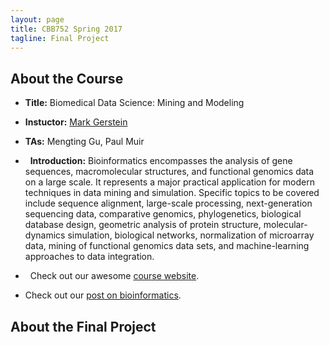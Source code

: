 ```yaml
---
layout: page
title: CBB752 Spring 2017
tagline: Final Project
---
```


<!--- ( include JB/setup ) --->

About the Course
-------------------

- **Title:** Biomedical Data Science: Mining and Modeling

- **Instuctor:** [Mark Gerstein](<http://www.gersteinlab.org>)

- **TAs:** Mengting Gu, Paul Muir

-   **Introduction:** Bioinformatics encompasses the analysis of gene sequences, 
    macromolecular structures, and functional genomics data on a large scale. It
    represents a major practical application for modern techniques in data
    mining and simulation. Specific topics to be covered include sequence
    alignment, large-scale processing, next-generation sequencing data,
    comparative genomics, phylogenetics, biological database design, geometric
    analysis of protein structure, molecular-dynamics simulation, biological
    networks, normalization of microarray data, mining of functional genomics
    data sets, and machine-learning approaches to data integration.

-   Check out our awesome [course website](<http://cbb752b17.gersteinlab.org>).

-   Check out our [post on bioinformatics](<{% post_url 2016-4-10-Categories-of-knowledge-for-bioinformatics-education %}>).


## About the Final Project

